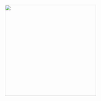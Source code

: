 <p align="center">
  <img src="https://upload.wikimedia.org/wikipedia/commons/c/ca/Flag_of_Iran.svg" width="300"/>
</p>
